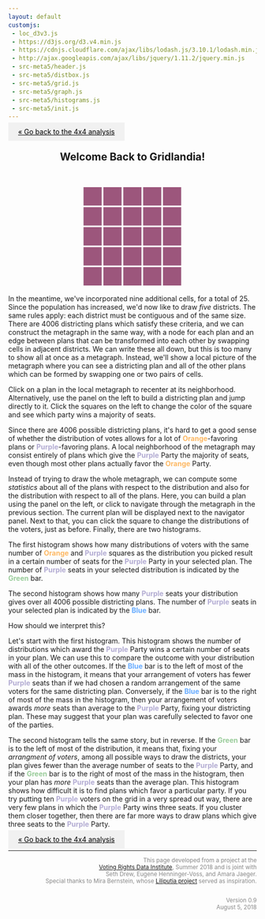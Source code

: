 ```yaml
---
layout: default
customjs:
 - loc_d3v3.js
 - https://d3js.org/d3.v4.min.js
 - https://cdnjs.cloudflare.com/ajax/libs/lodash.js/3.10.1/lodash.min.js
 - http://ajax.googleapis.com/ajax/libs/jquery/1.11.2/jquery.min.js
 - src-meta5/header.js
 - src-meta5/distbox.js
 - src-meta5/grid.js
 - src-meta5/graph.js
 - src-meta5/histograms.js
 - src-meta5/init.js
---
```



<style>


.previous {
    background-color: #f1f1f1;
    color: black;
}

.next {
    background-color: #f1f1f1;
    color: black;
}

.round {
    border-radius: 50%;
}
</style>

<p style="text-align:left;">
<a href="./metagrid" class="previous" style="padding: 10px 20px">&laquo; Go back to the 4x4 analysis</a>
</p>


<center>
<h2> Welcome Back to Gridlandia!</h2>
<br/>
<p align="center">
  <img width="200"  src="imgs/blankgrid5.png?raw=true"> <br />

</p>

</center>


In the meantime, we've incorporated nine additional cells, for a total of 25.  Since the population has increased, we'd now like to draw *five* districts.  The same rules apply: each district must be contiguous and of the same size.  There are 4006 districting plans which satisfy these criteria, and we can construct the metagraph in the same way, with a node for each plan and an edge between plans that can be transformed into each other by swapping cells in adjacent districts.  We can write these all down, but this is too many to show all at once as a metagraph.  Instead, we'll show a local picture of the metagraph where you can see a districting plan and all of the other plans which can be formed by swapping one or two pairs of cells.


Click on a plan in the local metagraph to recenter at its neighborhood.  Alternatively, use the panel on the left to build a districting plan and jump directly to it.  Click the squares on the left to change the color of the square and see which party wins a majority of seats.





<div id="chart1" style="width:100% text-align:left"></div>



Since there are 4006 possible districting plans, it's hard to get a good sense of whether the distribution of votes allows for a lot of <span style="color:#fdb863"> <b>Orange</b></span>-favoring plans or <span style="color:#b2abd2"> <b>Purple</b></span>-favoring plans.  A local neighborhood of the metagraph may consist entirely of plans which give the <span style="color:#b2abd2"> <b>Purple</b></span> Party the majority of seats, even though most other plans actually favor the <span style="color:#fdb863"> <b>Orange</b></span> Party.

Instead of trying to draw the whole metagraph, we can compute some *statistics* about all of the plans with respect to the distribution and also for the distribution with respect to all of the plans.  Here, you can build a plan using the panel on the left, or click to navigate through the metagraph in the previous section.  The current plan will be displayed next to the navigator panel.  Next to that, you can click the square to change the distributions of the voters, just as before.  Finally, there are two histograms.  

The first histogram shows how many distributions of voters with the same number of <span style="color:#fdb863"> <b>Orange</b></span> and <span style="color:#b2abd2"> <b>Purple</b></span> squares as the distribution you picked result in a certain number of seats for the <span style="color:#b2abd2"> <b>Purple</b></span> Party in your selected plan.  The number of <span style="color:#b2abd2"> <b>Purple</b></span> seats in your selected distribution is indicated by the <span style="color:#99CC9A"> <b>Green</b></span> bar.

The second histogram shows how many <span style="color:#b2abd2"> <b>Purple</b></span> seats your distribution gives over all 4006 possible districting plans.  The number of <span style="color:#b2abd2"> <b>Purple</b></span> seats in your selected plan is indicated by the <span style="color:#66ABFF"> <b>Blue</b></span> bar.


<div id="chart2" style="width:100% text-align:left"></div>



How should we interpret this?  

Let's start with the first histogram. This histogram shows the number of distributions which award the <span style="color:#b2abd2"> <b>Purple</b></span> Party wins a certain number of seats in your plan.  We can use this to compare the outcome with your distribution with all of the other outcomes.  If the <span style="color:#66ABFF"> <b>Blue</b></span> bar is to the left of most of the mass in the histogram, it means that your arrangement of voters has fewer <span style="color:#b2abd2"> <b>Purple</b></span> seats than if we had chosen a random arrangement of the same voters for the same districting plan.  Conversely, if the <span style="color:#66ABFF"> <b>Blue</b></span> bar is to the right of most of the mass in the histogram, then your arrangement of voters awards *more* seats than average to the <span style="color:#b2abd2"> <b>Purple</b></span> Party, fixing your districting plan.  These may suggest that your plan was carefully selected to favor one of the parties.

The second histogram tells the same story, but in reverse.  If the <span style="color:#99CC9A"> <b>Green</b></span> bar is to the left of most of the distribution, it means that, fixing your *arrangment of voters*, among all possible ways to draw the districts, your plan gives fewer than the average number of seats to the <span style="color:#b2abd2"> <b>Purple</b></span> Party, and if the <span style="color:#99CC9A"> <b>Green</b></span> bar is to the right of most of the mass in the histogram, then your plan has *more* <span style="color:#b2abd2"> <b>Purple</b></span> seats than the average plan.  This histogram shows how difficult it is to find plans which favor a particular party.  If you try putting ten <span style="color:#b2abd2"> <b>Purple</b></span> voters on the grid in a very spread out way, there are very few plans in which the <span style="color:#b2abd2"> <b>Purple</b></span> Party wins three seats.  If you cluster them closer together, then there are far more ways to draw plans which give three seats to the <span style="color:#b2abd2"> <b>Purple</b></span> Party.




<p style="text-align:left;">
<a href="./metagrid" class="previous" style="padding: 10px 20px">&laquo; Go back to the 4x4 analysis</a>

</p>


<div style="text-align:right; color:#888888;line-height:14px" width="100%"><small>
<hr style="width:100%">

This page developed from a project at the <br/>
<a href="http://gerrydata.org">Voting Rights Data Institute</a>,
Summer 2018 and is joint with <br/>
Seth Drew, Eugene Henninger-Voss, and Amara Jaeger. <br/>
Special thanks to Mira Bernstein, whose <a href="https://docs.google.com/spreadsheets/d/1U8XXRwwJ3zLLu9Xx-xsrePBFsCXkYYFj_MB4t-ZaZ4k/edit#gid=2131508220">Liliputia project</a> served as inspiration.
<br/><br/>

Version 0.9 <br/>
August 5, 2018 <br/>


</small>
</div>


<!-- 
<span style="color:#b2abd2"> <b>Purple</b></span>
<span style="color:#fdb863"> <b>Orange</b></span>
<span style="color:#99CC9A"> <b>Green</b></span>
<span style="color:#66ABFF"> <b>Blue</b></span>
-->